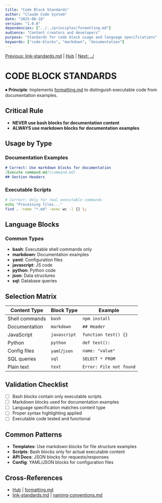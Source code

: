 ```yaml
---
title: "Code Block Standards"
author: "Claude Code System"
date: "2025-08-18"
version: "1.0.0"
dependencies: ["../../principles/formatting.md"]
audience: "Content creators and developers"
purpose: "Standards for code block usage and language specifications"
keywords: ["code-blocks", "markdown", "documentation"]
---
```


[Previous: link-standards.md](link-standards.md) | [Hub](../../index.md) | [Next: ../](../)

# CODE BLOCK STANDARDS

⏺ **Principle**: Implements [formatting.md](../../principles/formatting.md) to distinguish executable code from documentation examples.

## Critical Rule
- **NEVER use bash blocks for documentation content**
- **ALWAYS use markdown blocks for documentation examples**

## Usage by Type

### Documentation Examples
```markdown
# Correct: Use markdown blocks for documentation
[Execute command.md](command.md)
## Section Headers
```

### Executable Scripts
```bash
# Correct: Only for real executable commands
echo "Processing files..."
find . -name "*.md" -exec wc -l {} \;
```

## Language Blocks

### Common Types
- **bash**: Executable shell commands only
- **markdown**: Documentation examples
- **yaml**: Configuration files
- **javascript**: JS code
- **python**: Python code
- **json**: Data structures
- **sql**: Database queries

## Selection Matrix

| Content Type | Block Type | Example |
|--------------|-----------|--------|
| Shell commands | `bash` | `npm install` |
| Documentation | `markdown` | `## Header` |
| JavaScript | `javascript` | `function test() {}` |
| Python | `python` | `def test():` |
| Config files | `yaml`/`json` | `name: "value"` |
| SQL queries | `sql` | `SELECT * FROM` |
| Plain text | `text` | `Error: File not found` |

## Validation Checklist
- [ ] Bash blocks contain only executable scripts
- [ ] Markdown blocks used for documentation examples
- [ ] Language specification matches content type
- [ ] Proper syntax highlighting applied
- [ ] Executable code tested and functional

## Common Patterns
- **Templates**: Use markdown blocks for file structure examples
- **Scripts**: Bash blocks only for actual executable content
- **API Docs**: JSON blocks for requests/responses
- **Config**: YAML/JSON blocks for configuration files

## Cross-References
- [Hub](../../index.md) | [formatting.md](../../principles/formatting.md)
- [link-standards.md](link-standards.md) | [naming-conventions.md](naming-conventions.md)